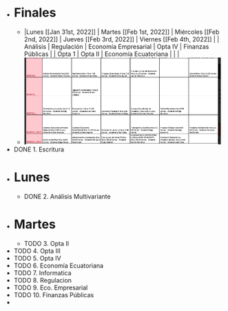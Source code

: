 - # Finales
	- |Lunes [[Jan 31st, 2022]] | Martes [[Feb 1st, 2022]] |  Miércoles [[Feb 2nd, 2022]] |  Jueves [[Feb 3rd, 2022]] |  Viernes [[Feb 4th, 2022]] |
	  |  Análisis  | Regulación    |  Economía Empresarial    |  Opta IV  |  Finanzas Públicas  |
	  | Opta 1  |  Opta II   |   Economía Ecuatoriana  |   |   |
	- ![image.png](../assets/image_1643061761054_0.png)
- DONE  1. Escritura
- # Lunes
	- DONE 2. Análisis Multivariante
- # Martes
	- TODO 3. Opta II
- TODO 4. Opta III
- TODO 5. Opta IV
- TODO 6. Economía Ecuatoriana
- TODO 7. Informatica
- TODO 8. Regulacion
- TODO 9. Eco. Empresarial
- TODO 10. Finanzas Públicas
-